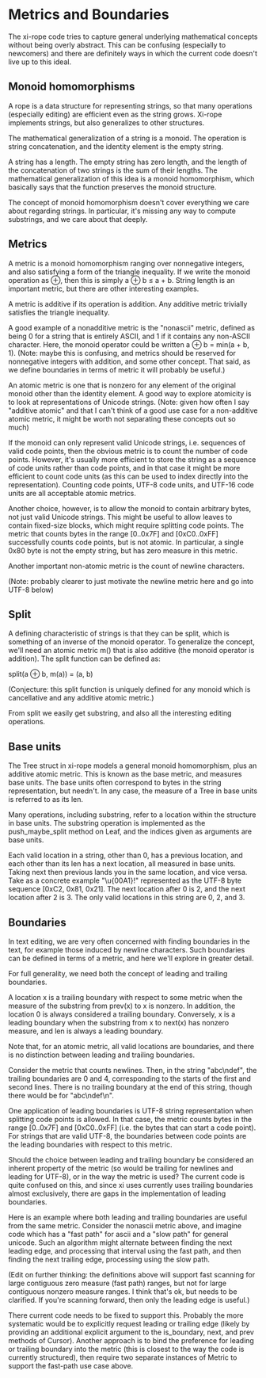 # Metrics and Boundaries
The xi-rope code tries to capture general underlying mathematical concepts without being overly abstract. This can be confusing (especially to newcomers) and there are definitely ways in which the current code doesn't live up to this ideal.

## Monoid homomorphisms
A rope is a data structure for representing strings, so that many operations (especially editing) are efficient even as the string grows. Xi-rope implements strings, but also generalizes to other structures.

The mathematical generalization of a string is a monoid. The operation is string concatenation, and the identity element is the empty string.

A string has a length. The empty string has zero length, and the length of the concatenation of two strings is the sum of their lengths. The mathematical generalization of this idea is a monoid homomorphism, which basically says that the function preserves the monoid structure.

The concept of monoid homomorphism doesn't cover everything we care about regarding strings. In particular, it's missing any way to compute substrings, and we care about that deeply.

## Metrics
A metric is a monoid homomorphism ranging over nonnegative integers, and also satisfying a form of the triangle inequality. If we write the monoid operation as ⊕, then this is simply a ⊕ b ≤ a + b. String length is an important metric, but there are other interesting examples.

A metric is additive if its operation is addition. Any additive metric trivially satisfies the triangle inequality.

A good example of a nonadditive metric is the "nonascii" metric, defined as being 0 for a string that is entirely ASCII, and 1 if it contains any non-ASCII character. Here, the monoid operator could be written a ⊕ b = min(a + b, 1). (Note: maybe this is confusing, and metrics should be reserved for nonnegative integers with addition, and some other concept. That said, as we define boundaries in terms of metric it will probably be useful.)

An atomic metric is one that is nonzero for any element of the original monoid other than the identity element. A good way to explore atomicity is to look at representations of Unicode strings. (Note: given how often I say "additive atomic" and that I can't think of a good use case for a non-additive atomic metric, it might be worth not separating these concepts out so much)

If the monoid can only represent valid Unicode strings, i.e. sequences of valid code points, then the obvious metric is to count the number of code points. However, it's usually more efficient to store the string as a sequence of code units rather than code points, and in that case it might be more efficient to count code units (as this can be used to index directly into the representation). Counting code points, UTF-8 code units, and UTF-16 code units are all acceptable atomic metrics.

Another choice, however, is to allow the monoid to contain arbitrary bytes, not just valid Unicode strings. This might be useful to allow leaves to contain fixed-size blocks, which might require splitting code points. The metric that counts bytes in the range [0..0x7F] and [0xC0..0xFF] successfully counts code points, but is not atomic. In particular, a single 0x80 byte is not the empty string, but has zero measure in this metric.

Another important non-atomic metric is the count of newline characters.

(Note: probably clearer to just motivate the newline metric here and go into UTF-8 below)

## Split
A defining characteristic of strings is that they can be split, which is something of an inverse of the monoid operator. To generalize the concept, we'll need an atomic metric m() that is also additive (the monoid operator is addition). The split function can be defined as:

split(a ⊕ b, m(a)) = (a, b)

(Conjecture: this split function is uniquely defined for any monoid which is cancellative and any additive atomic metric.)

From split we easily get substring, and also all the interesting editing operations.

## Base units
The Tree struct in xi-rope models a general monoid homomorphism, plus an additive atomic metric. This is known as the base metric, and measures base units. The base units often correspond to bytes in the string representation, but needn't. In any case, the measure of a Tree in base units is referred to as its len.

Many operations, including substring, refer to a location within the structure in base units. The substring operation is implemented as the push_maybe_split method on Leaf, and the indices given as arguments are base units.

Each valid location in a string, other than 0, has a previous location, and each other than its len has a next location, all measured in base units. Taking next then previous lands you in the same location, and vice versa. Take as a concrete example "\u{00A1}!" represented as the UTF-8 byte sequence [0xC2, 0x81, 0x21]. The next location after 0 is 2, and the next location after 2 is 3. The only valid locations in this string are 0, 2, and 3.

## Boundaries
In text editing, we are very often concerned with finding boundaries in the text, for example those induced by newline characters. Such boundaries can be defined in terms of a metric, and here we'll explore in greater detail.

For full generality, we need both the concept of leading and trailing boundaries.

A location x is a trailing boundary with respect to some metric when the measure of the substring from prev(x) to x is nonzero. In addition, the location 0 is always considered a trailing boundary. Conversely, x is a leading boundary when the substring from x to next(x) has nonzero measure, and len is always a leading boundary.

Note that, for an atomic metric, all valid locations are boundaries, and there is no distinction between leading and trailing boundaries.

Consider the metric that counts newlines. Then, in the string "abc\ndef", the trailing boundaries are 0 and 4, corresponding to the starts of the first and second lines. There is no trailing boundary at the end of this string, though there would be for "abc\ndef\n".

One application of leading boundaries is UTF-8 string representation when splitting code points is allowed. In that case, the metric counts bytes in the range [0..0x7F] and [0xC0..0xFF] (i.e. the bytes that can start a code point). For strings that are valid UTF-8, the boundaries between code points are the leading boundaries with respect to this metric.

Should the choice between leading and trailing boundary be considered an inherent property of the metric (so would be trailing for newlines and leading for UTF-8), or in the way the metric is used? The current code is quite confused on this, and since xi uses currently uses trailing boundaries almost exclusively, there are gaps in the implementation of leading boundaries.

Here is an example where both leading and trailing boundaries are useful from the same metric. Consider the nonascii metric above, and imagine code which has a "fast path" for ascii and a "slow path" for general unicode. Such an algorithm might alternate between finding the next leading edge, and processing that interval using the fast path, and then finding the next trailing edge, processing using the slow path.

(Edit on further thinking: the definitions above will support fast scanning for large contiguous zero measure (fast path) ranges, but not for large contiguous nonzero measure ranges. I think that's ok, but needs to be clarified. If you're scanning forward, then only the leading edge is useful.)

There current code needs to be fixed to support this. Probably the more systematic would be to explicitly request leading or trailing edge (likely by providing an additional explicit argument to the is_boundary, next, and prev methods of Cursor). Another approach is to bind the preference for leading or trailing boundary into the metric (this is closest to the way the code is currently structured), then require two separate instances of Metric to support the fast-path use case above.


